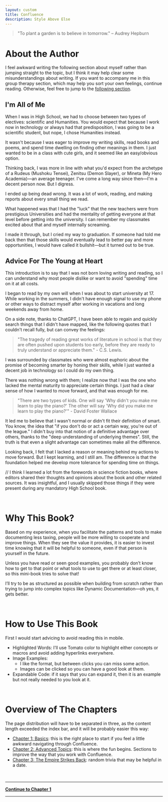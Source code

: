 ```yaml
---
layout: custom
title: Confluence
description: Style Above Else
---
```


>"To plant a garden is to believe in tomorrow." – Audrey Hepburn


# About the Author

I feel awkward writing the following section about myself rather than jumping straight to the topic, but I think it may help clear some misunderstandings about writing.
If you want to accompany me in this group therapy section, which may help you sort your own feelings, continue reading. Otherwise, feel free to jump to the [following section](#why-this-book).

## I'm All of Me

When I was in High School, we had to choose between two types of electives: scientific and Humanities. You would expect that because I work now in technology or always had that predisposition, I was going to be a scientific student, but nope, I chose Humanities instead.

It wasn't because I was eager to improve my writing skills, read books and poems, and spend time dwelling on finding other meanings in them. I just wanted to be in a class with cute girls, and it seemed like an easy/obvious option.

Thinking back, I was more in line with what you'd expect from the archetype of a Rudeus (Mushoku Tensei), Zenitsu (Demon Slayer), or Mineta (My Hero Academia)—an average teenager. I've come a long way since then—I'm a decent person now. But I digress.

I ended up being dead wrong. It was a lot of work, reading, and making reports about every small thing we read.

What happened was that I had the "luck" that the new teachers were from prestigious Universities and had the mentality of getting everyone at that level before getting into the university. I can remember my classmates excited about that and myself internally screaming.

I made it through, but I cried my way to graduation. If someone had told me back then that those skills would eventually lead to better pay and more opportunities, I would have called it bullshit—but it turned out to be true.

## Advice For The Young at Heart

This introduction is to say that I was not born loving writing and reading, so I can understand why most people dislike or want to avoid "spending" time on it at all costs.

I began to read by my own will when I was about to start university at 17. While working in the summers, I didn't have enough signal to use my phone or other ways to distract myself after working in vacations and long weekends away from home.

On a side note, thanks to ChatGPT, I have been able to regain and quickly search things that I didn't have mapped, like the following quotes that I couldn't recall fully, but can convey the feelings:

>"The tragedy of reading great works of literature in school is that they are often pushed upon students too early, before they are ready to truly understand or appreciate them." - C.S. Lewis.

I was surrounded by classmates who were almost euphoric about the promise of becoming smarter by honing their skills, while I just wanted a decent job in technology so I could do my own thing.

There was nothing wrong with them; I realize now that I was the one who lacked the mental maturity to appreciate certain things. I just had a clear sense of how I wanted to move forward, and that was enough for me.

>"There are two types of kids. One will say 'Why didn't you make me learn to play the piano?' The other will say 'Why did you make me learn to play the piano?'" - David Foster Wallace

It led me to believe that I wasn't normal or didn't fit their definition of smart. You know, the idea that "if you don't do or act a certain way, you're out of the league." I didn't buy into that notion of a definitive advantage over others, thanks to the "deep understanding of underlying themes". Still, the truth is that even a slight advantage can sometimes make all the difference.
 
Looking back, I felt that I lacked a reason or meaning behind my actions to move forward. But I kept learning, and I still am. The difference is that the foundation helped me develop more tolerance for spending time on things.


// I think I learned a lot from the forewords in science fiction books, where editors shared their thoughts and opinions about the book and other related sources. It was insightful, and I usually skipped those things if they were present during any mandatory High School book.

</br>

# Why This Book?

Based on my experience, when you facilitate the patterns and tools to make documenting less taxing, people will be more willing to cooperate and improve things. When they see the value it provides, it is easier to invest time knowing that it will be helpful to someone, even if that person is yourself in the future.

Unless you have read or seen good examples, you probably don’t know how to get to that point or what tools to use to get there or at least closer, so this mini-book tries to solve that!

I’ll try to be as structured as possible when building from scratch rather than trying to jump into complex topics like Dynamic Documentation—oh yes, it gets better.

</br>

# How to Use This Book

First I would start advicing to avoid reading this in mobile.

- Highlighted Words: I'll use Tomato color to highlight either concepts or macros and avoid adding hyperlinks everywhere.
- Image Examples:
  - I like the format, but between clicks you can miss some action.
  - Images can be clicked so you can have a good look at them.
- Expandable Code: if it says that you can expand it, then it is an example but not really needed to you look at it.

</br>

# Overview of The Chapters

The page distribution will have to be separated in three, as the content length exceeded the index bar, and it will be probably easier this way:

- [Chapter 1: Basics](/pages/confluence-chapter-1): this is the right place to start if you feel a little awkward navigating through Confluence.
- [Chapter 2: Advanced Topics](/pages/confluence-chapter-2): this is where the fun begins. Sections to improve the way that you work with Confluence.
- [Chapter 3: The Empire Strikes Back](/pages/confluence-chapter-3): random trivia that may be helpful in a date.

<br>

---

<a href="/confluence-chapter-1" class="button fork"><strong>Continue to Chapter 1</strong></a>

---